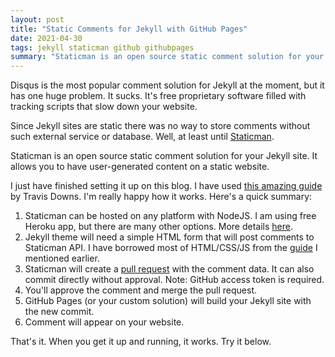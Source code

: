 ```yaml
---
layout: post
title: "Static Comments for Jekyll with GitHub Pages"
date: 2021-04-30
tags: jekyll staticman github githubpages
summary: "Staticman is an open source static comment solution for your Jekyll site"
---
```


Disqus is the most popular comment solution for Jekyll at the moment, but it has one huge problem. It sucks. It's free proprietary software filled with tracking scripts that slow down your website.

Since Jekyll sites are static there was no way to store comments without such external service or database. Well, at least until [Staticman](https://staticman.net/).

Staticman is an open source static comment solution for your Jekyll site. It allows you to have user-generated content on a static website.

I just have finished setting it up on this blog. I have used [this amazing guide](https://travisdowns.github.io/blog/2020/02/05/now-with-comments.html) by Travis Downs. I'm really happy how it works.
Here's a quick summary:

1. Staticman can be hosted on any platform with NodeJS. I am using free Heroku app, but there are many other options. More details [here](https://staticman.net/docs/index.html).
2. Jekyll theme will need a simple HTML form that will post comments to Staticman API. I have borrowed most of HTML/CSS/JS from the [guide](https://travisdowns.github.io/blog/2020/02/05/now-with-comments.html) I mentioned earlier.
3. Staticman will create a [pull request](https://github.com/enarmontas/enarmontas.github.io/pull/9) with the comment data. It can also commit directly without approval. Note: GitHub access token is required.
4. You'll approve the comment and merge the pull request.
5. GitHub Pages (or your custom solution) will build your Jekyll site with the new commit.
6. Comment will appear on your website.

That's it. When you get it up and running, it works. Try it below.
